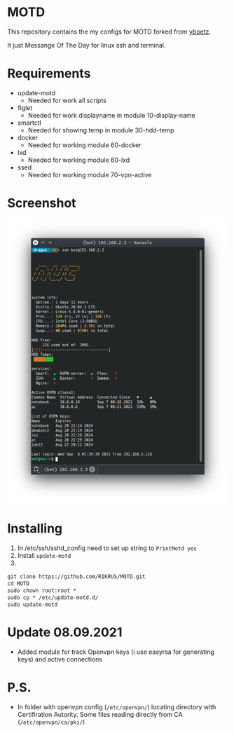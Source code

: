 # MOTD

This repository contains the my configs for MOTD forked from [yboetz](https://github.com/yboetz/motd).

It just Messange Of The Day for linux ssh and terminal.

# Requirements
 * update-motd
   - Needed for work all scripts
 * figlet
   - Needed for work displayname in module 10-display-name
 * smartctl
   - Needed for showing temp in module 30-hdd-temp
 * docker
   - Needed for working module 60-docker
 * lxd
   - Needed for working module 60-lxd
 * ssed
   - Needed for working module 70-vpn-active


# Screenshot
![screen](screenshot/screen.png)

# Installing
1. In /etc/ssh/sshd_config need to set up string to `PrintMotd yes`
2. Install `update-motd`
3. 
```
git clone https://github.com/RIKRUS/MOTD.git
cd MOTD
sudo chown root:root *
sudo cp * /etc/update-motd.d/
sudo update-motd
```

# Update 08.09.2021
* Added module for track Openvpn keys (i use easyrsa for generating keys) and active connections 

# P.S.
* In folder with openvpn config (`/etc/openvpn/`) locating directory with Certifiration Autority. Some files reading directly from CA (`/etc/openvpn/ca/pki/`)

